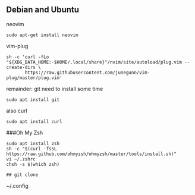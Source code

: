 ## Debian and Ubuntu

neovim
```
sudo apt-get install neovim
```
vim-plug
```
sh -c 'curl -fLo "${XDG_DATA_HOME:-$HOME/.local/share}"/nvim/site/autoload/plug.vim --create-dirs \
       https://raw.githubusercontent.com/junegunn/vim-plug/master/plug.vim'
```
remainder: git need to install some time
``` 
sudo apt install git 
```

also curl

```
sudo apt install curl
```
###Oh My Zsh
```
sudo apt install zsh
sh -c "$(curl -fsSL https://raw.github.com/ohmyzsh/ohmyzsh/master/tools/install.sh)"
vi ~/.zshrc
chsh -s $(which zsh)

## git clone
```
~/.config
